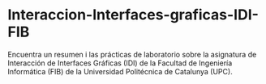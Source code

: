 # Interaccion-Interfaces-graficas-IDI-FIB
Encuentra un resumen i las prácticas de laboratorio sobre la asignatura de Interacción de Interfaces Gráficas (IDI) de la Facultad de Ingeniería Informática (FIB) de la Universidad Politécnica de Catalunya (UPC).
